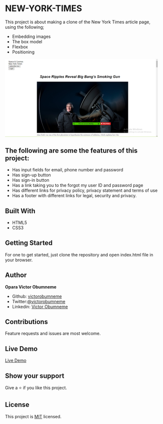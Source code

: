 # NEW-YORK-TIMES
This project is about making a clone of the New York Times article page, using the following;
- Embedding images
- The box model
- Flexbox
- Positioning
 
![screenshot](./screenshot.PNG)

## The following are some the features of this project:

- Has input fields for email, phone number and password
- Has sign-up button
- Has sign-in button
- Has a link taking you to the forgot my user ID and password page
- Has different links for privacy policy, privacy statement and terms of use
- Has a footer with different links for legal, security and privacy.

## Built With

- HTML5
- CSS3

## Getting Started 

For one to get started, just clone the repository and open index.html file in your browser.

## Author

 **Opara Victor Obumneme**

- Github: [victorobumneme](https://github.com/victorobumneme)
- Twitter:[@victorobumneme](https://twitter.com/victorobumneme)
- Linkedin: [Victor Obumneme](https://www.linkedin.com/in/victorobumneme/)


## Contributions

Feature requests and issues are most welcome.

## Live Demo 

[Live Demo](https://rawcdn.githack.com/victorobumneme/NEW-YORK-TIMES/c057992c8dab8da6f067e8ee2d7b9094e707f311/index.html)

## Show your support

Give a ⭐ if you like this project.


## License

This project is [MIT](https://github.com/victorobumneme/NEW-YORK-TIMES/blob/master/LICENSE) licensed.